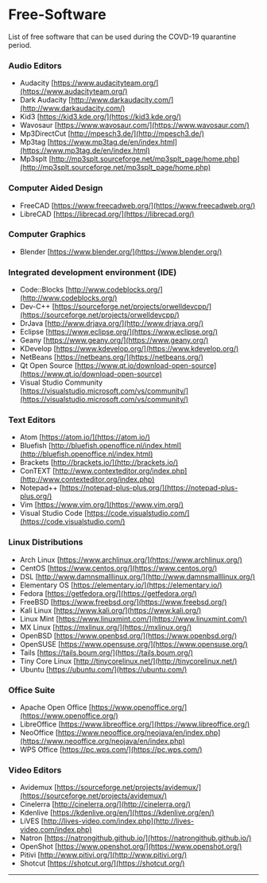 # Free-Software
List of free software that can be used during the COVD-19 quarantine period.

### Audio Editors
* Audacity [https://www.audacityteam.org/](https://www.audacityteam.org/)
* Dark Audacity [http://www.darkaudacity.com/](http://www.darkaudacity.com/)
* Kid3 [https://kid3.kde.org/](https://kid3.kde.org/)
* Wavosaur [https://www.wavosaur.com/](https://www.wavosaur.com/)
* Mp3DirectCut [http://mpesch3.de/](http://mpesch3.de/)
* Mp3tag [https://www.mp3tag.de/en/index.html](https://www.mp3tag.de/en/index.html)
* Mp3splt [http://mp3splt.sourceforge.net/mp3splt_page/home.php](http://mp3splt.sourceforge.net/mp3splt_page/home.php)

### Computer Aided Design
* FreeCAD [https://www.freecadweb.org/](https://www.freecadweb.org/)
* LibreCAD [https://librecad.org/](https://librecad.org/)

### Computer Graphics
* Blender [https://www.blender.org/](https://www.blender.org/)

### Integrated development environment (IDE)
* Code::Blocks [http://www.codeblocks.org/](http://www.codeblocks.org/)
* Dev-C++ [https://sourceforge.net/projects/orwelldevcpp/](https://sourceforge.net/projects/orwelldevcpp/)
* DrJava [http://www.drjava.org/](http://www.drjava.org/)
* Eclipse [https://www.eclipse.org/](https://www.eclipse.org/)
* Geany [https://www.geany.org/](https://www.geany.org/)
* KDevelop [https://www.kdevelop.org/](https://www.kdevelop.org/)
* NetBeans [https://netbeans.org/](https://netbeans.org/)
* Qt Open Source [https://www.qt.io/download-open-source](https://www.qt.io/download-open-source)
* Visual Studio Community [https://visualstudio.microsoft.com/vs/community/](https://visualstudio.microsoft.com/vs/community/)

### Text Editors
* Atom [https://atom.io/](https://atom.io/)
* Bluefish [http://bluefish.openoffice.nl/index.html](http://bluefish.openoffice.nl/index.html)
* Brackets [http://brackets.io/](http://brackets.io/)
* ConTEXT [http://www.contexteditor.org/index.php](http://www.contexteditor.org/index.php)
* Notepad++ [https://notepad-plus-plus.org/](https://notepad-plus-plus.org/)
* Vim [https://www.vim.org/](https://www.vim.org/)
* Visual Studio Code [https://code.visualstudio.com/](https://code.visualstudio.com/)

### Linux Distributions

* Arch Linux [https://www.archlinux.org/](https://www.archlinux.org/)
* CentOS [https://www.centos.org/](https://www.centos.org/)
* DSL [http://www.damnsmalllinux.org/](http://www.damnsmalllinux.org/)
* Elementary OS [https://elementary.io/](https://elementary.io/)
* Fedora [https://getfedora.org/](https://getfedora.org/)
* FreeBSD [https://www.freebsd.org/](https://www.freebsd.org/)
* Kali Linux [https://www.kali.org/](https://www.kali.org/)
* Linux Mint [https://www.linuxmint.com/](https://www.linuxmint.com/)
* MX Linux [https://mxlinux.org/](https://mxlinux.org/)
* OpenBSD [https://www.openbsd.org/](https://www.openbsd.org/)
* OpenSUSE [https://www.opensuse.org/](https://www.opensuse.org/)
* Tails [https://tails.boum.org/](https://tails.boum.org/)
* Tiny Core Linux [http://tinycorelinux.net/](http://tinycorelinux.net/)
* Ubuntu [https://ubuntu.com/](https://ubuntu.com/)

### Office Suite
* Apache Open Office [https://www.openoffice.org/](https://www.openoffice.org/)
* LibreOffice [https://www.libreoffice.org/](https://www.libreoffice.org/)
* NeoOffice [https://www.neooffice.org/neojava/en/index.php](https://www.neooffice.org/neojava/en/index.php)
* WPS Office [https://pc.wps.com/](https://pc.wps.com/)

### Video Editors
* Avidemux [https://sourceforge.net/projects/avidemux/](https://sourceforge.net/projects/avidemux/)
* Cinelerra [http://cinelerra.org/](http://cinelerra.org/)
* Kdenlive [https://kdenlive.org/en/](https://kdenlive.org/en/)
* LiVES [http://lives-video.com/index.php](http://lives-video.com/index.php)
* Natron [https://natrongithub.github.io/](https://natrongithub.github.io/)
* OpenShot [https://www.openshot.org/](https://www.openshot.org/)
* Pitivi [http://www.pitivi.org/](http://www.pitivi.org/)
* Shotcut [https://shotcut.org/](https://shotcut.org/)

___

